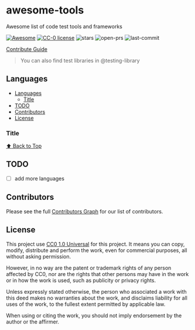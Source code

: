 # awesome-tools
Awesome list of code test tools and frameworks

[![Awesome](https://awesome.re/badge-flat2.svg)](https://awesome.re) [![CC-0 license](https://img.shields.io/badge/License-CC--0-blue.svg)](https://creativecommons.org/publicdomain/zero/1.0/)
 ![stars](https://badgen.net/github/stars/dot-test/template-awesome?color=green) ![open-prs](https://badgen.net/github/open-prs/dot-test/template-awesome?color=orange) ![last-commit](https://badgen.net/github/last-commit/dot-test/template-awesome)

[Contribute Guide](CONTRIBUTING.md)

> You can also find test libraries in @testing-library

## Languages

- [Languages](#languages)
  - [Title](#title)
- [TODO](#todo)
- [Contributors](#contributors)
- [License](#license)

### Title

[:arrow_up: Back to Top](#awesome-tools)

## TODO

- [ ] add more languages

## Contributors
Please see the full [Contributors Graph](https://github.com/dot-test/awesome-tools/graphs/contributors) for our list of contributors.

## License

This project use [CC0 1.0 Universal](https://creativecommons.org/publicdomain/zero/1.0/) for this project. It means you can copy, modify, distribute and perform the work, even for commercial purposes, all without asking permission. 

However, in no way are the patent or trademark rights of any person affected by CC0, nor are the rights that other persons may have in the work or in how the work is used, such as publicity or privacy rights.

Unless expressly stated otherwise, the person who associated a work with this deed makes no warranties about the work, and disclaims liability for all uses of the work, to the fullest extent permitted by applicable law.

When using or citing the work, you should not imply endorsement by the author or the affirmer.
